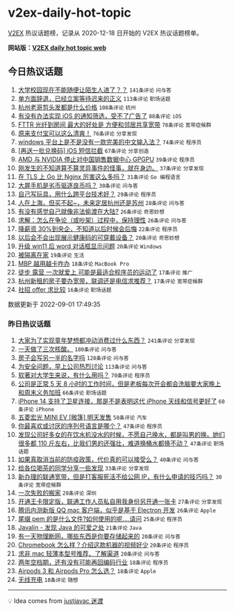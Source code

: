 # v2ex-daily-hot-topic

[V2EX](https://www.v2ex.com/) 热议话题榜，记录从 2020-12-18 日开始的 V2EX 热议话题榜单。

**网站版：[V2EX daily hot topic web](https://boojack.github.io/v2ex-daily-hot-topic-web/)**

## 今日热议话题

<!-- TODAY BEGIN -->

1. [大学校园现在不能随便让陌生人进了？？](https://www.v2ex.com/t/876910) `141条评论` `问与答`
1. [单方面辞退，已经立案等待迟来的正义](https://www.v2ex.com/t/876946) `113条评论` `职场话题`
1. [杭州老哥剪头发都是什么价格](https://www.v2ex.com/t/876979) `108条评论` `杭州`
1. [有没有办法实现 iOS 的通知筛选，受不了广告了](https://www.v2ex.com/t/876883) `88条评论` `iOS`
1. [FTTR 光纤到房间 最大的好处是 方便和邻居共享宽带](https://www.v2ex.com/t/876955) `78条评论` `宽带症候群`
1. [原来支付宝可以这么清爽！](https://www.v2ex.com/t/876963) `76条评论` `分享发现`
1. [windows 平台上是不是没有一款完美的中文输入法？](https://www.v2ex.com/t/877063) `74条评论` `程序员`
1. [[再送一批兑换码] iOS 短信拦截](https://www.v2ex.com/t/876876) `67条评论` `分享创造`
1. [AMD 与 NVIDIA 停止对中国销售数据中心 GPGPU](https://www.v2ex.com/t/876991) `39条评论` `程序员`
1. [刚发生的不知道算不算灵异事件的怪事，就在身边。](https://www.v2ex.com/t/877021) `37条评论` `分享发现`
1. [在 TLS 上 Go 比 Nginx 厉害这么多吗？](https://www.v2ex.com/t/877014) `31条评论` `Go 编程语言`
1. [大屏手机是劣币驱逐良币吗？](https://www.v2ex.com/t/877094) `30条评论` `问与答`
1. [自己写玩具，用什么跨平台技术好？](https://www.v2ex.com/t/876974) `29条评论` `程序员`
1. [人在上海，但买不起~，未来定居杭州还是苏州](https://www.v2ex.com/t/877066) `28条评论` `问与答`
1. [有没有感觉自己就像非法偷渡在大陆?](https://www.v2ex.com/t/877108) `26条评论` `奇思妙想`
1. [求解：怎么在争论（或吵架）过程中，保持理性](https://www.v2ex.com/t/876951) `26条评论` `问与答`
1. [降薪资 30%到央企，不知道以后时候会后悔](https://www.v2ex.com/t/877055) `22条评论` `程序员`
1. [以后会不会出现展示健康码的可穿戴设备？](https://www.v2ex.com/t/877080) `20条评论` `奇思妙想`
1. [升级 win11 后 word 对话框显示问题](https://www.v2ex.com/t/876971) `20条评论` `Windows`
1. [被隔离在家](https://www.v2ex.com/t/877003) `19条评论` `生活`
1. [MBP 越用越卡咋办](https://www.v2ex.com/t/877030) `18条评论` `MacBook Pro`
1. [徒步 露营 一次就爱上 可能是最适合程序员的运动了](https://www.v2ex.com/t/876983) `17条评论` `推广`
1. [杭州新租的房子要办宽带，联调还是电信求推荐？](https://www.v2ex.com/t/876882) `17条评论` `宽带症候群`
1. [社招 offer 求比较](https://www.v2ex.com/t/877026) `16条评论` `职场话题`

数据更新于 2022-09-01 17:49:35

<!-- TODAY END -->

### 昨日热议话题

<!-- YESTERDAY BEGIN -->

1. [大家为了实现童年梦想都冲动消费过什么东西？](https://www.v2ex.com/t/876627) `241条评论` `分享发现`
1. [一天做了三次核酸。](https://www.v2ex.com/t/876668) `180条评论` `问与答`
1. [房子会写另一半的名字吗](https://www.v2ex.com/t/876628) `128条评论` `问与答`
1. [为安全问题，早上公司热烈讨论](https://www.v2ex.com/t/876693) `113条评论` `问与答`
1. [软著对大学生来说，有什么用吗？](https://www.v2ex.com/t/876662) `70条评论` `程序员`
1. [公司是正常 5 天 8 小时的工作时间，但是老板每次开会都会洗脑要大家晚上和周末义务加班](https://www.v2ex.com/t/876619) `66条评论` `职场话题`
1. [iPhone 14 支持了卫星连接，那是不是表明这代 iPhone 天线和信号更好了](https://www.v2ex.com/t/876630) `60条评论` `iPhone`
1. [五菱宏光 MINI EV [敞篷] 明天发售](https://www.v2ex.com/t/876638) `58条评论` `汽车`
1. [你最喜欢或讨厌的序列号语言是哪个？](https://www.v2ex.com/t/876615) `47条评论` `程序员`
1. [发现公司好多女的在饮水机没水的时候，不愿自己换水，都是叫男的换。她们很多都 110 斤左右，比我们男的还强壮，难道换桶水都换不动？](https://www.v2ex.com/t/876634) `47条评论` `职场话题`
1. [如果真取消当前的防疫政策，代价真的可以接受么？](https://www.v2ex.com/t/876763) `40条评论` `问与答`
1. [给各位喝茶的同学分享一些发现](https://www.v2ex.com/t/876775) `33条评论` `分享发现`
1. [新办理的联通宽带，但是打客服死活不给公网 IP，有什么申请的技巧吗？](https://www.v2ex.com/t/876770) `30条评论` `宽带症候群`
1. [一次失败的搬家](https://www.v2ex.com/t/876769) `28条评论` `深圳`
1. [开通王卡限定版，联通工作人员私自用我身份另开通一张卡](https://www.v2ex.com/t/876618) `27条评论` `分享发现`
1. [腾讯内测新版 QQ mac 客户端，似乎是基于 Electron 开发](https://www.v2ex.com/t/876823) `26条评论` `Apple`
1. [尾缀 pem 的是什么文件?如何使用的呢....请问](https://www.v2ex.com/t/876623) `25条评论` `程序员`
1. [Javalin - 发现 Java 的可爱之处](https://www.v2ex.com/t/876788) `21条评论` `Java`
1. [有一天物理断网，哪些东西是你要存储起来的](https://www.v2ex.com/t/876861) `20条评论` `问与答`
1. [Chromebook 怎么样？介绍这款机器的视频好少](https://www.v2ex.com/t/876700) `20条评论` `程序员`
1. [求非 mac 轻薄本型号推荐、了解渠道](https://www.v2ex.com/t/876652) `20条评论` `问与答`
1. [两年空档期，还有没有可能再回编码行业](https://www.v2ex.com/t/876840) `18条评论` `程序员`
1. [Airpods 3 和 Airpods Pro 怎么选？](https://www.v2ex.com/t/876829) `18条评论` `Apple`
1. [无线充电](https://www.v2ex.com/t/876820) `18条评论` `随想`

<!-- YESTERDAY END -->

---

💡 Idea comes from [justjavac 迷渡](https://github.com/justjavac/)
